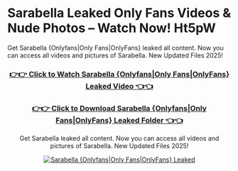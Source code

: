 # Sarabella Leaked Only Fans Videos & Nude Photos – Watch Now! Ht5pW

Get Sarabella {Onlyfans|Only Fans|OnlyFans} leaked all content. Now you can access all videos and pictures of Sarabella. New Updated Files 2025!  
<div align="center">
  
### [👉👉 Click to Watch Sarabella {Onlyfans|Only Fans|OnlyFans} Leaked Video 👈👈](https://links2leaks.com/sarabella)  
### [👉👉 Click to Download Sarabella {Onlyfans|Only Fans|OnlyFans} Leaked Folder 👈👈](https://links2leaks.com/sarabella)  

Get Sarabella leaked all content. Now you can access all videos and pictures of Sarabella. New Updated Files 2025!  

[![Sarabella {Onlyfans|Only Fans|OnlyFans} Leaked](https://i.ibb.co/93hzkbrt/l2l.gif)](https://links2leaks.com/sarabella)  

</div>
